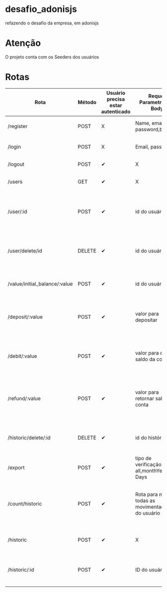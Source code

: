 # desafio_adonisjs
refazendo o desafio da empresa, em adonisjs


# Atenção
O projeto conta com os Seeders dos usuários

# Rotas 
| Rota |Método| Usuário precisa estar autenticado  | Requer Parametros no Body  |       Descrição     | 
| ------------------- | ------------------- | ---------------------  | -------------------------- |  -------------------|
|/register| POST  | X | Name, email, password,birthday | Rota para criação de usuário|
| /login| POST| X  | Email, password| Rota para autenticação de usuário|
| /logout| POST | ✔ | X  | Rota deslogar usuário|
| /users| GET | ✔ | X  | Rota para busca de todos os usuários|
| /user/:id| POST| ✔ | id do usuário  | Rota para busca um usuário específico através de seu ID|
| /user/delete/id| DELETE| ✔ | id do usuário  | Rota para deletar um usuário específico através de seu ID|
| /value/initial_balance/:value| POST| ✔ | id do usuário  | Rota para definir um valor inicial ao usuário|
| /deposit/:value| POST| ✔ | valor para depositar  | Rota para dar créditos um usuário específico através de seu ID|
| /debit/:value| POST| ✔ | valor para debitar saldo da conta  | Rota para retirar créditos um usuário específico através de seu ID |
| /refund/:value| POST| ✔ | valor para retornar saldo da conta  | Rota para retornar créditos um usuário específico através de seu ID |
| /historic/delete/:id| DELETE| ✔ | id do histórico  | Rota para deletar histórico do usuário através de seu ID|
| /export| POST| ✔ | tipo de verificação. tipos: all,monthYear ou Days  | Rota exportação do arquivo csv|
| /count/historic| POST | ✔ | Rota para mostrar todas as movimentações do usuário | soma de todas as movimentações (débito, crédito e estorno) mais o saldo inicial do usuário|
| /historic| POST| ✔ | X  | Rota para mostrar histórico do usuário |
| /historic/:id| POST| ✔ | ID do usuário  | Rota para mostrar histórico de um usuário através de seu ID|
